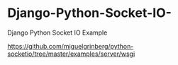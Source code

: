 # Django-Python-Socket-IO-
Django Python Socket IO Example


https://github.com/miguelgrinberg/python-socketio/tree/master/examples/server/wsgi
